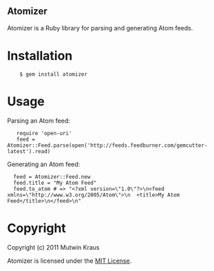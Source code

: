 Atomizer
--------

Atomizer is a Ruby library for parsing and generating Atom feeds.


Installation
============

        $ gem install atomizer


Usage
=====

Parsing an Atom feed:

       require 'open-uri'
       feed = Atomizer::Feed.parse(open('http://feeds.feedburner.com/gemcutter-latest').read) 


Generating an Atom feed:

      feed = Atomizer::Feed.new
      feed.title = "My Atom Feed"
      feed.to_atom # => "<?xml version=\"1.0\"?>\n<feed xmlns=\"http://www.w3.org/2005/Atom\">\n  <title>My Atom Feed</title>\n</feed>\n"

Copyright
=========

Copyright (c) 2011 Mutwin Kraus

Atomizer is licensed under the [MIT License](https://github.com/mutle/atomizer/blob/master/LICENSE).
